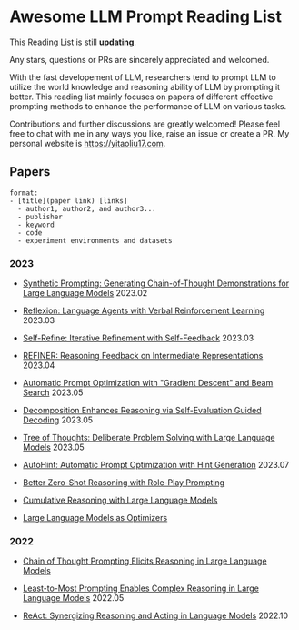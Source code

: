 # Awesome LLM Prompt Reading List

This Reading List is still **updating**. 

Any stars, questions or PRs are sincerely appreciated and welcomed.

With the fast developement of LLM, researchers tend to prompt LLM to utilize the world knowledge and reasoning ability of LLM by prompting it better. This reading list mainly focuses on papers of different effective prompting methods to enhance the performance of LLM on various tasks.

Contributions and further discussions are greatly welcomed! Please feel free to chat with me in any ways you like, raise an issue or create a PR. My personal website is https://yitaoliu17.com. 

## Papers

```
format:
- [title](paper link) [links]
  - author1, author2, and author3...
  - publisher
  - keyword
  - code
  - experiment environments and datasets
```

### 2023
- [Synthetic Prompting: Generating Chain-of-Thought Demonstrations for Large Language Models](https://arxiv.org/abs/2302.00618) 2023.02

- [Reflexion: Language Agents with Verbal Reinforcement Learning](https://arxiv.org/abs/2303.11366) 2023.03

- [Self-Refine: Iterative Refinement with Self-Feedback](https://arxiv.org/abs/2303.17651) 2023.03
  
- [REFINER: Reasoning Feedback on Intermediate Representations](https://arxiv.org/abs/2304.01904) 2023.04

- [Automatic Prompt Optimization with "Gradient Descent" and Beam Search](https://arxiv.org/abs/2305.03495) 2023.05

- [Decomposition Enhances Reasoning via Self-Evaluation Guided Decoding](https://arxiv.org/abs/2305.00633) 2023.05

- [Tree of Thoughts: Deliberate Problem Solving with Large Language Models](https://arxiv.org/abs/2305.10601) 2023.05

- [AutoHint: Automatic Prompt Optimization with Hint Generation](https://arxiv.org/abs/2307.07415) 2023.07

- [Better Zero-Shot Reasoning with Role-Play Prompting](https://arxiv.org/abs/2308.07702)
  
- [Cumulative Reasoning with Large Language Models](https://arxiv.org/abs/2308.04371)

- [Large Language Models as Optimizers](https://arxiv.org/abs/2309.03409)

### 2022
- [Chain of Thought Prompting Elicits Reasoning in Large Language Models](https://arxiv.org/abs/2201.11903)

- [Least-to-Most Prompting Enables Complex Reasoning in Large Language Models](https://arxiv.org/abs/2205.10625) 2022.05

- [ReAct: Synergizing Reasoning and Acting in Language Models](https://arxiv.org/abs/2210.03629) 2022.10